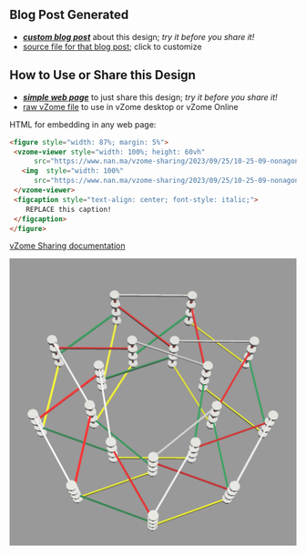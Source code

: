 
## Blog Post Generated

 - [***custom blog post***](<https://www.nan.ma/vzome-sharing/2023/09/25/nonagon1-10-25-09.html>) about this design; *try it before you share it!*
 - [source file for that blog post](<https://github.com/nanma80/vzome-sharing/edit/main/_posts/2023-09-25-nonagon1-10-25-09.md>); click to customize
 


## How to Use or Share this Design

 - [***simple web page***](<https://www.nan.ma/vzome-sharing/2023/09/25/10-25-09-nonagon1/>) to just share this design; *try it before you share it!*
 - [raw vZome file](<https://raw.githubusercontent.com/nanma80/vzome-sharing/main/2023/09/25/10-25-09-nonagon1/nonagon1.vZome>) to use in vZome desktop or vZome Online
 
 HTML for embedding in any web page:
 ```html
<figure style="width: 87%; margin: 5%">
  <vzome-viewer style="width: 100%; height: 60vh"
       src="https://www.nan.ma/vzome-sharing/2023/09/25/10-25-09-nonagon1/nonagon1.vZome" >
    <img  style="width: 100%"
       src="https://www.nan.ma/vzome-sharing/2023/09/25/10-25-09-nonagon1/nonagon1.png" >
  </vzome-viewer>
  <figcaption style="text-align: center; font-style: italic;">
     REPLACE this caption!
  </figcaption>
</figure>
 ```

[vZome Sharing documentation](https://vzome.github.io/vzome/sharing.html#how-it-works)

![Image](<nonagon1.png>)

